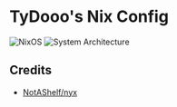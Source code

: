 # TyDooo's Nix Config

![NixOS](https://img.shields.io/badge/NixOS-24.11-blue.svg)
![System Architecture](https://img.shields.io/badge/arch-x86__64--linux-lightgrey)

## Credits

- [NotAShelf/nyx](https://github.com/NotAShelf/nyx)
